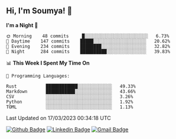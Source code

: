 ## Hi, I'm Soumya! 👋

<!--START_SECTION:waka-->
**I'm a Night 🦉** 

```text
🌞 Morning    48 commits     █░░░░░░░░░░░░░░░░░░░░░░░░   6.73% 
🌆 Daytime    147 commits    █████░░░░░░░░░░░░░░░░░░░░   20.62% 
🌃 Evening    234 commits    ████████░░░░░░░░░░░░░░░░░   32.82% 
🌙 Night      284 commits    ██████████░░░░░░░░░░░░░░░   39.83%

```


📊 **This Week I Spent My Time On** 

```text
💬 Programming Languages: 

Rust           ████████████░░░░░░░░░░░░░   49.33% 
Markdown       ███████████░░░░░░░░░░░░░░   43.66% 
CSV            ░░░░░░░░░░░░░░░░░░░░░░░░░   3.26% 
Python         ░░░░░░░░░░░░░░░░░░░░░░░░░   1.92% 
TOML           ░░░░░░░░░░░░░░░░░░░░░░░░░   1.13%
```


 Last Updated on 17/03/2023 00:34:18 UTC
<!--END_SECTION:waka-->

[![Github Badge](https://img.shields.io/badge/-rubyruins-grey?style=for-the-badge&logo=github&logoColor=white&link=https://github.com/rubyruins/)](https://www.github.com/rubyruins/) 
[![Linkedin Badge](https://img.shields.io/badge/-Soumya%20Parekh-0072b1?style=for-the-badge&logo=Linkedin&logoColor=white&link=https://www.linkedin.com/in/Soumya-Parekh/)](https://www.linkedin.com/in/Soumya-Parekh/) 
[![Gmail Badge](https://img.shields.io/badge/-soumyaparekh.me@gmail.com-c14438?style=for-the-badge&logo=Gmail&logoColor=white&link=mailto:soumyaparekh.me@gmail.com)](mailto:soumyaparekh.me@gmail.com) 
